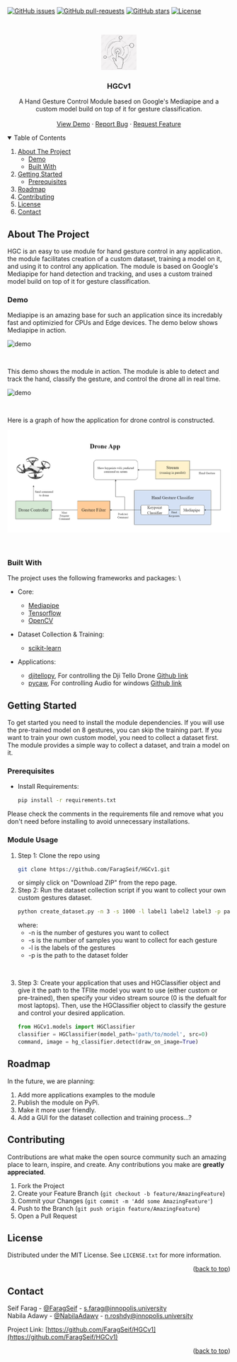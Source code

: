 <div id="top"></div>

[![GitHub issues](https://img.shields.io/github/issues/FaragSeif/HGCv1)](https://gitHub.com/FaragSeif/HGCv1/issues/)
[![GitHub pull-requests](https://img.shields.io/github/issues-pr/FaragSeif/HGCv1)](https://gitHub.com/FaragSeif/HGCv1/pulls/)
[![GitHub stars](https://img.shields.io/github/stars/FaragSeif/HGCv1)](https://github.com/FaragSeif/HGCv1/stargazers)
[![License](https://img.shields.io/badge/license-MIT-green.svg)](https://github.com/FaragSeif/HGCv1/blob/main/LICENSE)



<!-- PROJECT LOGO -->
<br />
<p align="center">
  <a href="https://github.com/\/HGCv1">
    <img src="extras/logo.png" alt="Logo" width="80" height="80">
  </a>

  <h3 align="center">HGCv1</h3>

  <p align="center">
    A Hand Gesture Control Module based on Google's Mediapipe and a custom model build on top of it for gesture classification.
    <br />
    <br />
    <a href="#demo">View Demo</a>
    ·
    <a href="https://github.com/FaragSeif/HGCv1/issues">Report Bug</a>
    ·
    <a href="https://github.com/FaragSeif/HGCv1/issues">Request Feature</a>
  </p>
</p>



<!-- TABLE OF CONTENTS -->
<details open="open">
  <summary>Table of Contents</summary>
  <ol>
    <li>
      <a href="#about-the-project">About The Project</a>
      <ul>
        <li><a href="#demo">Demo</a></li>
        <li><a href="#built-with">Built With</a></li>
      </ul>
    </li>
    <li>
      <a href="#getting-started">Getting Started</a>
      <ul>
        <li><a href="#prerequisites">Prerequisites</a></li>
      </ul>
    </li>
    <li><a href="#roadmap">Roadmap</a></li>
    <li><a href="#contributing">Contributing</a></li>
    <li><a href="#license">License</a></li>
    <li><a href="#contact">Contact</a></li></li>
  </ol>
</details>



<!-- ABOUT THE PROJECT -->
## About The Project

<!-- [![Product Name Screen Shot][product-screenshot]](https://example.com) -->

HGC is an easy to use module for hand gesture control in any application. the module facilitates creation of a custom dataset, training a model on it, and using it to control any application. The module is based on Google's Mediapipe for hand detection and tracking, and uses a custom trained model build on top of it for gesture classification.

### Demo
Mediapipe is an amazing base for such an application since its incredably fast and optimizied for CPUs and Edge devices. The demo below shows Mediapipe in action.

![demo](extras/tracking.gif)

<br />

This demo shows the module in action. The module is able to detect and track the hand, classify the gesture, and control the drone all in real time.

![demo](extras/drone.gif)

<br />

Here is a graph of how the application for drone control is constructed.

![demo](extras/diagram.png)

<br />

### Built With
The project uses the following frameworks and packages:
\
* Core:
  * [Mediapipe](https://google.github.io/mediapipe/)
  * [Tensorflow](https://www.tensorflow.org/)
  * [OpenCV](https://opencv.org/)

* Dataset Collection & Training:
  * [scikit-learn](https://scikit-learn.org/stable/)

* Applications:
  * [djitellopy](https://pypi.org/project/djitellopy/), For controlling the Dji Tello Drone [Github link](https://github.com/damiafuentes/DJITelloPy)
  * [pycaw](https://pypi.org/project/pycaw/), For controlling Audio for windows [Github link](https://github.com/AndreMiras/pycaw)



<!-- GETTING STARTED -->
## Getting Started

To get started you need to install the module dependencies. If you will use the pre-trained model on 8 gestures, you can skip the training part. If you want to train your own custom model, you need to collect a dataset first. The module provides a simple way to collect a dataset, and train a model on it.

### Prerequisites

* Install Requirements:
  ```sh
  pip install -r requirements.txt
  ```
Please check the comments in the requirements file and remove what you don't need before installing to avoid unnecessary installations.
<br />

### Module Usage

1. Step 1: Clone the repo using
   ```sh
   git clone https://github.com/FaragSeif/HGCv1.git
   ```
   or simply click on "Download ZIP" from the repo page.
2. Step 2: Run the dataset collection script if you want to collect your own custom gestures dataset.
   ```sh
   python create_dataset.py -n 3 -s 1000 -l label1 label2 label3 -p path/to/dataset
   ```
   where:
    * -n is the number of gestures you want to collect
    * -s is the number of samples you want to collect for each gesture
    * -l is the labels of the gestures
    * -p is the path to the dataset folder

<br />

3. Step 3: Create your application that uses and HGClassifier object and give it the path to the TFlite model you want to use (either custom or pre-trained), then specify your video stream source (0 is the defualt for most laptops). Then, use the HGClassifier object to classify the gesture and control your desired application.
   ```python
   from HGCv1.models import HGClassifier
   classifier = HGClassifier(model_path='path/to/model', src=0)
   command, image = hg_classifier.detect(draw_on_image=True)
   ```


<!-- ROADMAP -->
## Roadmap
In the future, we are planning: 
1. Add more applications examples to the module
2. Publish the module on PyPi.
3. Make it more user friendly. 
4. Add a GUI for the dataset collection and training process...?


<!-- CONTRIBUTING -->
## Contributing

Contributions are what make the open source community such an amazing place to learn, inspire, and create. Any contributions you make are **greatly appreciated**.

1. Fork the Project
2. Create your Feature Branch (`git checkout -b feature/AmazingFeature`)
3. Commit your Changes (`git commit -m 'Add some AmazingFeature'`)
4. Push to the Branch (`git push origin feature/AmazingFeature`)
5. Open a Pull Request


<!-- LICENSE -->
## License

Distributed under the MIT License. See `LICENSE.txt` for more information.

<p align="right">(<a href="#top">back to top</a>)</p>



<!-- CONTACT -->
## Contact


Seif Farag - [@FaragSeif](https://t.me/FaragSeif) - s.farag@innopolis.university
<br />
Nabila Adawy - [@NabilaAdawy](https://t.me/NabilaAdawy) - n.roshdy@innopolis.university
<br />

Project Link: [https://github.com/FaragSeif/HGCv1](https://github.com/FaragSeif/HGCv1)

<p align="right">(<a href="#top">back to top</a>)</p>
